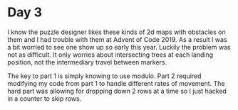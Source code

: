 # Day 3

I know the puzzle designer likes these kinds of 2d maps with obstacles on them and I had trouble with them at Advent of Code 2019. As a result I was a bit worried to see one show up so early this year. Luckily the problem was not as difficult. It only worries about intersecting trees at each landing position, not the intermediary travel between markers.


The key to part 1 is simply knowing to use modulo. Part 2 required modifying my code from part 1 to handle different rates of movement. The hard part was allowing for dropping down 2 rows at a time so I just hacked in a counter to skip rows.

